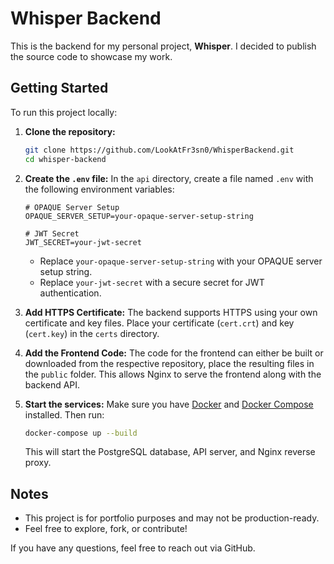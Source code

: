 # Whisper Backend

This is the backend for my personal project, **Whisper**. I decided to publish the source code to showcase my work.

## Getting Started

To run this project locally:

1. **Clone the repository:**
   ```sh
   git clone https://github.com/LookAtFr3sn0/WhisperBackend.git
   cd whisper-backend
   ```

2. **Create the `.env` file:**
   In the `api` directory, create a file named `.env` with the following environment variables:
   
   ```env
   # OPAQUE Server Setup
   OPAQUE_SERVER_SETUP=your-opaque-server-setup-string

   # JWT Secret
   JWT_SECRET=your-jwt-secret
   ```
   - Replace `your-opaque-server-setup-string` with your OPAQUE server setup string.
   - Replace `your-jwt-secret` with a secure secret for JWT authentication.

3. **Add HTTPS Certificate:**
   The backend supports HTTPS using your own certificate and key files. Place your certificate (`cert.crt`) and key (`cert.key`) in the `certs` directory.

4. **Add the Frontend Code:**
   The code for the frontend can either be built or downloaded from the respective repository, place the resulting files in the `public` folder. This allows Nginx to serve the frontend along with the backend API.

5. **Start the services:**
   Make sure you have [Docker](https://www.docker.com/) and [Docker Compose](https://docs.docker.com/compose/) installed. Then run:
   ```sh
   docker-compose up --build
   ```

   This will start the PostgreSQL database, API server, and Nginx reverse proxy.

## Notes
- This project is for portfolio purposes and may not be production-ready.
- Feel free to explore, fork, or contribute!

If you have any questions, feel free to reach out via GitHub.
